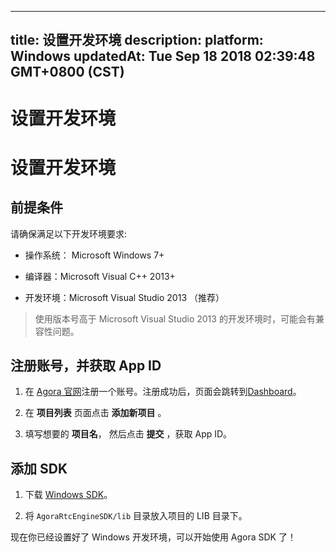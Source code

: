 
---
title: 设置开发环境
description: 
platform: Windows
updatedAt: Tue Sep 18 2018 02:39:48 GMT+0800 (CST)
---
# 设置开发环境
# 设置开发环境

## 前提条件

请确保满足以下开发环境要求:

-   操作系统： Microsoft Windows 7+

-   编译器：Microsoft Visual C++ 2013+

-   开发环境：Microsoft Visual Studio 2013 （推荐）


> 使用版本号高于 Microsoft Visual Studio 2013 的开发环境时，可能会有兼容性问题。

## 注册账号，并获取 App ID

1.  在 [Agora 官网](https://www.agora.io/cn/)注册一个账号。注册成功后，页面会跳转到[Dashboard](https://dashboard.agora.io/)。

2.  在 **项目列表** 页面点击 **添加新项目** 。

3.  填写想要的 **项目名**， 然后点击 **提交** ，获取 App ID。


## 添加 SDK

1.  下载 [Windows SDK](https://docs.agora.io/cn/2.3.1/download)。

2.  将 `AgoraRtcEngineSDK/lib` 目录放入项目的 LIB 目录下。

现在你已经设置好了 Windows 开发环境，可以开始使用 Agora SDK 了！



